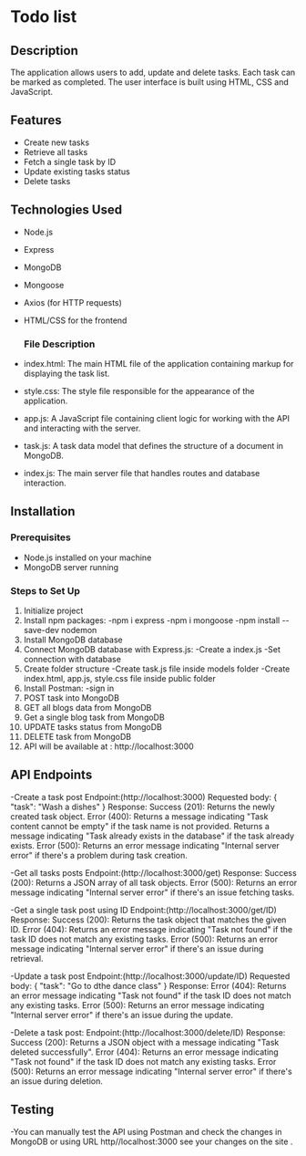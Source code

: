 # Todo list

## Description
The application allows users to add, update and delete tasks. Each task can be marked as completed. The user interface is built using HTML, CSS and JavaScript.
## Features
- Create new tasks
- Retrieve all tasks
- Fetch a single task by ID
- Update existing tasks status
- Delete tasks

## Technologies Used
- Node.js
- Express
- MongoDB
- Mongoose
- Axios (for HTTP requests)
- HTML/CSS for the frontend

  ### File Description

- index.html: The main HTML file of the application containing markup for displaying the task list.
- style.css: The style file responsible for the appearance of the application.
- app.js: A JavaScript file containing client logic for working with the API and interacting with the server.
- task.js: A task data model that defines the structure of a document in MongoDB.
- index.js: The main server file that handles routes and database interaction.

## Installation

### Prerequisites
- Node.js installed on your machine
- MongoDB server running

### Steps to Set Up
1. Initialize project
2. Install npm packages:
-npm i express
-npm i mongoose
-npm install --save-dev nodemon
4. Install  MongoDB database
5. Connect MongoDB database with Express.js:
-Create a index.js
-Set connection with database
6. Create folder structure
-Create task.js file inside models folder
-Create index.html, app.js, style.css file inside  public folder
7. Install Postman:
-sign in
8. POST task into MongoDB
9. GET all blogs data from MongoDB
10. Get a single blog task from MongoDB
11. UPDATE tasks status from MongoDB
12. DELETE task from MongoDB
13. API will be available at :
http://localhost:3000
## API Endpoints
-Create a task post
Endpoint:(http://localhost:3000)
Requested body:
{
  "task": "Wash a dishes"
}
Response:
Success (201): Returns the newly created task object.
Error (400):
Returns a message indicating "Task content cannot be empty" if the task name is not provided.
Returns a message indicating "Task already exists in the database" if the task already exists.
Error (500): Returns an error message indicating "Internal server error" if there's a problem during task creation.


-Get all tasks posts
Endpoint:(http://localhost:3000/get)
Response:
Success (200): Returns a JSON array of all task objects.
Error (500): Returns an error message indicating "Internal server error" if there's an issue fetching tasks.

-Get a single task post using ID
Endpoint:(http://localhost:3000/get/ID)
Response:
Success (200): Returns the task object that matches the given ID.
Error (404): Returns an error message indicating "Task not found" if the task ID does not match any existing tasks.
Error (500): Returns an error message indicating "Internal server error" if there's an issue during retrieval.

-Update a task post
Endpoint:(http://localhost:3000/update/ID)
Requested body: {
  "task": "Go to dthe dance class"
}
Response:
Error (404): Returns an error message indicating "Task not found" if the task ID does not match any existing tasks.
Error (500): Returns an error message indicating "Internal server error" if there's an issue during the update.

-Delete a task post:
Endpoint:(http://localhost:3000/delete/ID)
Response:
Success (200): Returns a JSON object with a message indicating "Task deleted successfully".
Error (404): Returns an error message indicating "Task not found" if the task ID does not match any existing tasks.
Error (500): Returns an error message indicating "Internal server error" if there's an issue during deletion.
## Testing
-You can manually test the API using Postman and check the changes in MongoDB or using URL http//localhost:3000 see your changes on the site .
